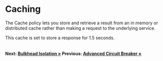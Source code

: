 # Caching

<!-- ### Advanced circuit breaker -->
The Cache policy lets you store and retrieve a result from an in memory or distributed cache rather than making a request to the underlying service. 

This cache is set to store a response for 1.5 seconds.

``` cs --region caching --source-file .\src\Program.cs --project .\src\PollyDemo.csproj 
```

#### Next: [Bulkhead Isolation &raquo;](bulkheadIsolation.md) Previous: [Advanced Circuit Breaker  &laquo;](advancedCircuitBreaker.md)